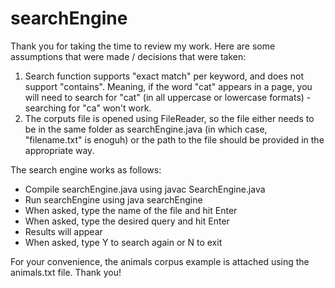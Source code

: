 # searchEngine

Thank you for taking the time to review my work. Here are some assumptions that were made / decisions that were taken:

1. Search function supports "exact match" per keyword, and does not support "contains". Meaning, if the word "cat" appears in a page, you will need to search for "cat" (in all uppercase or lowercase formats) - searching for "ca" won't work.
2. The corputs file is opened using FileReader, so the file either needs to be in the same folder as searchEngine.java (in which case, "filename.txt" is enoguh) or the path to the file should be provided in the appropriate way.

The search engine works as follows:
* Compile searchEngine.java using javac SearchEngine.java 
* Run searchEngine using java searchEngine
* When asked, type the name of the file and hit Enter
* When asked, type the desired query and hit Enter
* Results will appear
* When asked, type Y to search again or N to exit

For your convenience, the animals corpus example is attached using the animals.txt file.
Thank you!
